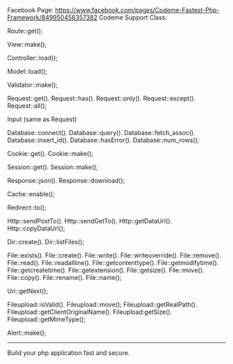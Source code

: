Facebook Page: https://www.facebook.com/pages/Codeme-Fastest-Php-Framework/849950458357382
Codeme Support Class:

Route::get();

View::make();

Controller::load();

Model::load();

Validator::make();

Request::get(). Request::has(). Request::only(). Request::except(). Request::all();

Input (same as Request)

Database::connect(). Database::query(). Database::fetch_assoc(). Database::insert_id(). Database::hasError(). Database::num_rows();

Cookie::get(). Cookie::make();

Session::get(). Session::make();

Response::json(). Response::download();

Cache::enable();

Redirect::to();

Http::sendPostTo(). Http::sendGetTo(). Http::getDataUrl(). Http::copyDataUrl();

Dir::create(). Dir::listFiles();

File::exists(). File::create(). File::write(). File::writeoverride(). File::remove(). File::read(). File::readallline(). File::getcontenttype(). File::getmodifytime(). File::getcreatetime(). File::getextension(). File::getsize(). File::move(). File::copy(). File::rename(). File::name();

Uri::getNext();

Fileupload::isValid(). Fileupload::move(); Fileupload::getRealPath(). Fileupload::getClientOriginalName(). Fileupload:getSize(). Fileupload::getMimeType();

Alert::make();



---------------------------------------------------------------------------

Build your php application fast and secure.
